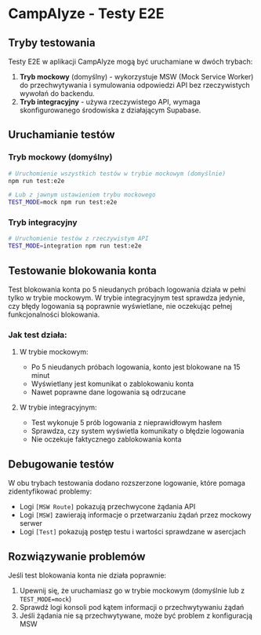 # CampAlyze - Testy E2E

## Tryby testowania

Testy E2E w aplikacji CampAlyze mogą być uruchamiane w dwóch trybach:

1. **Tryb mockowy** (domyślny) - wykorzystuje MSW (Mock Service Worker) do przechwytywania i symulowania odpowiedzi API bez rzeczywistych wywołań do backendu.
2. **Tryb integracyjny** - używa rzeczywistego API, wymaga skonfigurowanego środowiska z działającym Supabase.

## Uruchamianie testów

### Tryb mockowy (domyślny)

```bash
# Uruchomienie wszystkich testów w trybie mockowym (domyślnie)
npm run test:e2e

# Lub z jawnym ustawieniem trybu mockowego
TEST_MODE=mock npm run test:e2e
```

### Tryb integracyjny 

```bash
# Uruchomienie testów z rzeczywistym API
TEST_MODE=integration npm run test:e2e
```

## Testowanie blokowania konta

Test blokowania konta po 5 nieudanych próbach logowania działa w pełni tylko w trybie mockowym. W trybie integracyjnym test sprawdza jedynie, czy błędy logowania są poprawnie wyświetlane, nie oczekując pełnej funkcjonalności blokowania.

### Jak test działa:

1. W trybie mockowym:
   - Po 5 nieudanych próbach logowania, konto jest blokowane na 15 minut
   - Wyświetlany jest komunikat o zablokowaniu konta
   - Nawet poprawne dane logowania są odrzucane

2. W trybie integracyjnym:
   - Test wykonuje 5 prób logowania z nieprawidłowym hasłem
   - Sprawdza, czy system wyświetla komunikaty o błędzie logowania
   - Nie oczekuje faktycznego zablokowania konta

## Debugowanie testów

W obu trybach testowania dodano rozszerzone logowanie, które pomaga zidentyfikować problemy:

- Logi `[MSW Route]` pokazują przechwycone żądania API
- Logi `[MSW]` zawierają informacje o przetwarzaniu żądań przez mockowy serwer
- Logi `[Test]` pokazują postęp testu i wartości sprawdzane w asercjach

## Rozwiązywanie problemów

Jeśli test blokowania konta nie działa poprawnie:

1. Upewnij się, że uruchamiasz go w trybie mockowym (domyślnie lub z `TEST_MODE=mock`)
2. Sprawdź logi konsoli pod kątem informacji o przechwytywaniu żądań
3. Jeśli żądania nie są przechwytywane, może być problem z konfiguracją MSW 